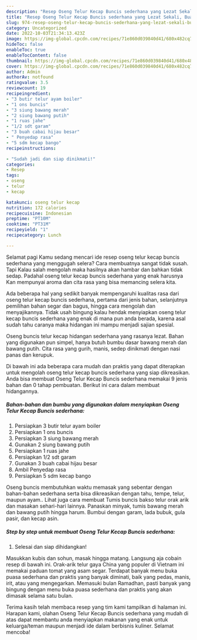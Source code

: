 ```yaml
---
description: "Resep Oseng Telur Kecap Buncis sederhana yang Lezat Sekali, Buat Buka Puasa Bikin Ngiler"
title: "Resep Oseng Telur Kecap Buncis sederhana yang Lezat Sekali, Buat Buka Puasa Bikin Ngiler"
slug: 974-resep-oseng-telur-kecap-buncis-sederhana-yang-lezat-sekali-buat-buka-puasa-bikin-ngiler
category: Uncategorized
date: 2022-10-03T21:34:13.423Z
image: https://img-global.cpcdn.com/recipes/71e860d039840d41/680x482cq70/oseng-telur-kecap-buncis-sederhana-foto-resep-utama.jpg
hideToc: false
enableToc: true
enableTocContent: false
thumbnail: https://img-global.cpcdn.com/recipes/71e860d039840d41/680x482cq70/oseng-telur-kecap-buncis-sederhana-foto-resep-utama.jpg
cover: https://img-global.cpcdn.com/recipes/71e860d039840d41/680x482cq70/oseng-telur-kecap-buncis-sederhana-foto-resep-utama.jpg
author: Admin
authorAv: notfound
ratingvalue: 3.5
reviewcount: 19
recipeingredient:
- "3 butir telur ayam boiler"
- "1 ons buncis"
- "3 siung bawang merah"
- "2 siung bawang putih"
- "1 ruas jahe"
- "1/2 sdt garam"
- "3 buah cabai hijau besar"
- " Penyedap rasa"
- "5 sdm kecap bango"
recipeinstructions:

- "Sudah jadi dan siap dinikmati!"
categories:
- Resep
tags:
- oseng
- telur
- kecap

katakunci: oseng telur kecap 
nutrition: 172 calories
recipecuisine: Indonesian
preptime: "PT10M"
cooktime: "PT31M"
recipeyield: "1"
recipecategory: Lunch

---
```



Selamat pagi Kamu sedang mencari ide resep oseng telur kecap buncis sederhana yang menggugah selera? Cara membuatnya sangat tidak susah. Tapi Kalau salah mengolah maka hasilnya akan hambar dan bahkan tidak sedap. Padahal oseng telur kecap buncis sederhana yang enak harusnya Kan mempunyai aroma dan cita rasa yang bisa memancing selera kita.


Ada beberapa hal yang sedikit banyak mempengaruhi kualitas rasa dari oseng telur kecap buncis sederhana, pertama dari jenis bahan, selanjutnya pemilihan bahan segar dan bagus, hingga cara mengolah dan menyajikannya. Tidak usah bingung kalau hendak menyiapkan oseng telur kecap buncis sederhana yang enak di mana pun anda berada, karena asal sudah tahu caranya maka hidangan ini mampu menjadi sajian spesial.

Oseng buncis telur kecap hidangan sederhana yang rasanya lezat. Bahan yang digunakan pun simpel, hanya butuh bumbu dasar bawang merah dan bawang putih. Cita rasa yang gurih, manis, sedep dinikmati dengan nasi panas dan kerupuk.


Di bawah ini ada beberapa cara mudah dan praktis yang dapat diterapkan untuk mengolah oseng telur kecap buncis sederhana yang siap dikreasikan. Anda bisa membuat Oseng Telur Kecap Buncis sederhana memakai 9 jenis bahan dan 0 tahap pembuatan. Berikut ini cara dalam membuat hidangannya.

<!--inarticleads1-->

##### Bahan-bahan dan bumbu yang digunakan dalam menyiapkan Oseng Telur Kecap Buncis sederhana:

1. Persiapkan 3 butir telur ayam boiler
1. Persiapkan 1 ons buncis
1. Persiapkan 3 siung bawang merah
1. Gunakan 2 siung bawang putih
1. Persiapkan 1 ruas jahe
1. Persiapkan 1/2 sdt garam
1. Gunakan 3 buah cabai hijau besar
1. Ambil  Penyedap rasa
1. Persiapkan 5 sdm kecap bango


Oseng buncis membutuhkan waktu memasak yang sebentar dengan bahan-bahan sederhana serta bisa dikreasikan dengan tahu, tempe, telur, maupun ayam.. Lihat juga cara membuat Tumis buncis bakso telur orak arik dan masakan sehari-hari lainnya. Panaskan minyak, tumis bawang merah dan bawang putih hingga harum. Bumbui dengan garam, lada bubuk, gula pasir, dan kecap asin. 

<!--inarticleads2-->

##### Step by step untuk membuat Oseng Telur Kecap Buncis sederhana:


1. Selesai dan siap dihidangkan!

Masukkan kubis dan sohun, masak hingga matang. Langsung aja cobain resep di bawah ini. Orak-arik telur gaya China yang populer di Vietnam ini memakai paduan tomat yang asam segar. Terdapat banyak menu buka puasa sederhana dan praktis yang banyak diminati, baik yang pedas, manis, irit, atau yang mengegarkan. Memasuki bulan Ramadhan, pasti banyak yang bingung dengan menu buka puasa sederhana dan praktis yang akan dimasak selama satu bulan. 

Terima kasih telah membaca resep yang tim kami tampilkan di halaman ini. Harapan kami, olahan Oseng Telur Kecap Buncis sederhana yang mudah di atas dapat membantu anda menyiapkan makanan yang enak untuk keluarga/teman maupun menjadi ide dalam berbisnis kuliner. Selamat mencoba!
